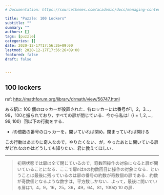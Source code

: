 ```yaml
---
# Documentation: https://sourcethemes.com/academic/docs/managing-content/

title: "Puzzle: 100 Lockers"
subtitle: ""
summary: ""
authors: []
tags: [puzzle]
categories: []
date: 2020-12-17T17:56:26+09:00
lastmod: 2020-12-17T17:56:26+09:00
featured: false
draft: false


---
```


## 100 lockers

ref: http://mathforum.org/library/drmath/view/56747.html

ある駅に 100 個のロッカーが設置された．各ロッカーには番号が$1$，$2$，$3$...，$99$，$100$と振られており，すべての扉が閉じている．今から私は$i$（$i = 1, 2, ..., 99, 100$）回以下の行動をする．

- $i$の倍数の番号のロッカーを，開いていれば閉め，閉まっていれば開ける

この行動はあまりに奇人なので，やりたくない．が，やったあとに開いている扉がどれなのかはどうしても知りたい．君に教えてほしい．

---

> 初期状態では扉は全て閉じているので，奇数回操作の対象になると扉が開いていることになる．ここで扉$n$は$n$の約数回目に操作の対象になる．ということは最後に残っているのは扉の番号の約数が奇数個の扉である．約数が奇数個となるような数字は，平方数しかない．よって，最後に開いている扉は$1$，$4$，$9$，$16$，$25$，$36$，$49$，$64$，$81$，$100$の 10 の扉．
